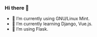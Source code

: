 ### Hi there 👋


- 🔭 I’m currently using GNU/Linux Mint.
- 🌱 I’m currently learning Django, Vue.js.
- 👯 I’m using Flask.
